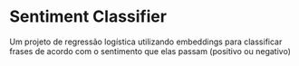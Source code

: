 # Sentiment Classifier
Um projeto de regressão logística utilizando embeddings para classificar frases de acordo com o sentimento que elas passam (positivo ou negativo)
